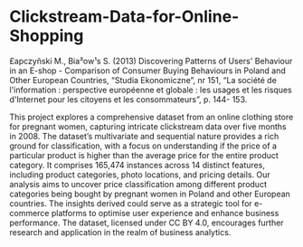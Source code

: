 # Clickstream-Data-for-Online-Shopping

£apczyñski M., Bia³ow¹s S. (2013) Discovering Patterns of Users' Behaviour in an E-shop - 
Comparison of Consumer Buying Behaviours in Poland and Other European Countries, 
“Studia Ekonomiczne”, nr 151, “La société de l'information : perspective européenne et 
globale : les usages et les risques d'Internet pour les citoyens et les consommateurs”, p. 144-
153.

This project explores a comprehensive dataset from an online clothing store for pregnant
women, capturing intricate clickstream data over five months in 2008. The dataset’s
multivariate and sequential nature provides a rich ground for classification, with a focus on
understanding if the price of a particular product is higher than the average price for the entire
product category. It comprises 165,474 instances across 14 distinct features, including
product categories, photo locations, and pricing details. Our analysis aims to uncover price
classification among different product categories being bought by pregnant women in Poland
and other European countries. The insights derived could serve as a strategic tool for
e-commerce platforms to optimise user experience and enhance business performance. The
dataset, licensed under CC BY 4.0, encourages further research and application in the realm
of business analytics.
